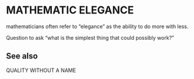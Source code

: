 # MATHEMATIC ELEGANCE

mathematicians often refer to “elegance” as the ability to do more with less.

Question to ask “what is the simplest thing that could possibly work?”

## See also

QUALITY WITHOUT A NAME
